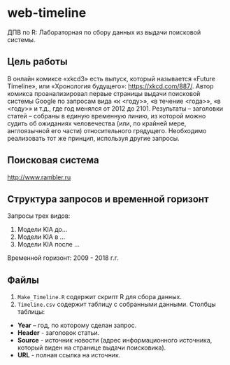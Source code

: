 # web-timeline  
ДПВ по R: Лабораторная по сбору данных из выдачи поисковой системы.  
  
## Цель работы  
В онлайн комиксе «xkcd3» есть выпуск, который называется «Future Timeline», или «Хронология будущего»: https://xkcd.com/887/. Автор комикса проанализировал первые страницы выдачи поисковой системы Google по запросам вида «к <году>», «в течение <года>», «в <году>» и т.д., где год менялся от 2012 до 2101. Результаты – заголовки статей – собраны в единую временную линию, из которой можно судить об ожиданиях человечества (или, по крайней мере, англоязычной его части) относительного грядущего. Необходимо реализовать тот же принцип, используя другие запросы. 
  
## Поисковая система  
http://www.rambler.ru
  
## Структура запросов и временной горизонт  
Запросы трех видов:
1) Модели KIA до...
2) Модели KIA в ...
3) Модели KIA после ...

Временной горизонт: 2009 - 2018 г.г.
  
## Файлы    
 1. ```Make_Timeline.R``` содержит скрипт R для сбора данных.  
 2. ```Timeline.csv``` содержит таблицу с собранными данными. Столбцы таблицы:  
  * **Year** – год, по которому сделан запрос.  
  * **Header** - заголовок статьи.  
  * **Source** - источник новости (адрес информационного источника, который виден на странице выдачи поисковика).  
  * **URL** - полная ссылка на источник.  
